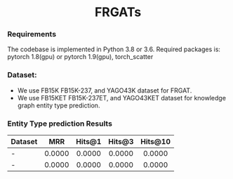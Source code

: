 <h1 align="center">
  FRGATs
</h1>

### Requirements
The codebase is implemented in Python 3.8 or 3.6. Required packages is:
    pytorch    1.8(gpu) or pytorch 1.9(gpu), torch_scatter
    
### Dataset:
- We use FB15K FB15K-237, and YAGO43K dataset for FRGAT. 
- We use FB15KET FB15K-237ET, and YAGO43KET dataset for knowledge graph entity type prediction. 


### Entity Type prediction Results
Dataset | MRR | Hits@1 | Hits@3 | Hits@10
:--- | :---: | :---: | :---: | :---:
- | 0.0000 | 0.0000 | 0.0000 | 0.0000
- | 0.0000 | 0.0000 | 0.0000 | 0.0000


